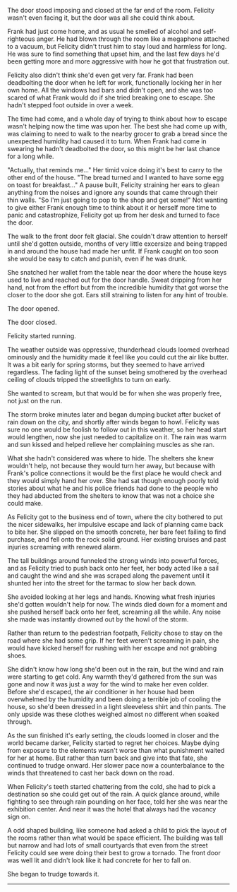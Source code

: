 The door stood imposing and closed at the far end of the room. Felicity wasn't even facing it, but the door was all she could think about. 

Frank had just come home, and as usual he smelled of alcohol and self-righteous anger. He had blown through the room like a megaphone attached to a vacuum, but Felicity didn't trust him to stay loud and harmless for long. He was sure to find something that upset him, and the last few days he'd been getting more and more aggressive with how he got that frustration out.

Felicity also didn't think she'd even get very far. Frank had been deadbolting the door when he left for work, functionally locking her in her own home. All the windows had bars and didn't open, and she was too scared of what Frank would do if she tried breaking one to escape. She hadn't stepped foot outside in over a week.

The time had come, and a whole day of trying to think about how to escape wasn't helping now the time was upon her. The best she had come up with, was claiming to need to walk to the nearby grocer to grab a bread since the unexpected humidity had caused it to turn. When Frank had come in swearing he hadn't deadbolted the door, so this might be her last chance for a long while.

"Actually, that reminds me..." Her timid voice doing it's best to carry to the other end of the house. "The bread turned and I wanted to have some egg on toast for breakfast..." A pause built, Felicity straining her ears to glean anything from the noises and ignore any sounds that came through their thin walls. "So I'm just going to pop to the shop and get some!" Not wanting to give either Frank enough time to think about it or herself more time to panic and catastrophize, Felicity got up from her desk and turned to face the door.

The walk to the front door felt glacial. She couldn't draw attention to herself until she'd gotten outside, months of very little excersize and being trapped in and around the house had made her unfit. If Frank caught on too soon she would be easy to catch and punish, even if he was drunk.

She snatched her wallet from the table near the door where the house keys used to live and reached out for the door handle. Sweat dripping from her hand, not from the effort but from the incredible humidity that got worse the closer to the door she got. Ears still straining to listen for any hint of trouble.

The door opened.

The door closed.

Felicity started running.

The weather outside was oppressive, thunderhead clouds loomed overhead ominously and the humidity made it feel like you could cut the air like butter. It was a bit early for spring storms, but they seemed to have arrived regardless. The fading light of the sunset being smothered by the overhead ceiling of clouds tripped the streetlights to turn on early.

She wanted to scream, but that would be for when she was properly free, not just on the run.

The storm broke minutes later and began dumping bucket after bucket of rain down on the city, and shortly after winds began to howl. Felicity was sure no one would be foolish to follow out in this weather, so her head start would lengthen, now she just needed to capitalize on it. The rain was warm and sun kissed and helped relieve her complaining muscles as she ran.

What she hadn't considered was where to hide. The shelters she knew wouldn't help, not because they would turn her away, but because with Frank's police connections it would be the first place he would check and they would simply hand her over. She had sat though enough poorly told stories about what he and his police friends had done to the people who they had abducted from the shelters to know that was not a choice she could make.

As Felicity got to the business end of town, where the city bothered to put the nicer sidewalks, her impulsive escape and lack of planning came back to bite her. She slipped on the smooth concrete, her bare feet failing to find purchase, and fell onto the rock solid ground. Her existing bruises and past injuries screaming with renewed alarm.

The tall buildings around funneled the strong winds into powerful forces, and as Felicity tried to push back onto her feet, her body acted like a sail and caught the wind and she was scraped along the pavement until it shunted her into the street for the tarmac to slow her back down.

She avoided looking at her legs and hands. Knowing what fresh injuries she'd gotten wouldn't help for now. The winds died down for a moment and she pushed herself back onto her feet, screaming all the while. Any noise she made was instantly drowned out by the howl of the storm. 

Rather than return to the pedestrian footpath, Felicity chose to stay on the road where she had some grip. If her feet weren't screaming in pain, she would have kicked herself for rushing with her escape and not grabbing shoes.

She didn't know how long she'd been out in the rain, but the wind and rain were starting to get cold. Any warmth they'd gathered from the sun was gone and now it was just a way for the wind to make her even colder. Before she'd escaped, the air conditioner in her house had been overwhelmed by the humidity and been doing a terrible job of cooling the house, so she'd been dressed in a light sleeveless shirt and thin pants. The only upside was these clothes weighed almost no different when soaked through.

As the sun finished it's early setting, the clouds loomed in closer and the world became darker, Felicity started to regret her choices. Maybe dying from exposure to the elements wasn't worse than what punishment waited for her at home. But rather than turn back and give into that fate, she continued to trudge onward. Her slower pace now a counterbalance to the winds that threatened to cast her back down on the road.

When Felicity's teeth started chattering from the cold, she had to pick a destination so she could get out of the rain. A quick glance around, while fighting to see through rain pounding on her face, told her she was near the exhibition center. And near it was the hotel that always had the vacancy sign on.

A odd shaped building, like someone had asked a child to pick the layout of the rooms rather than what would be space efficient. The building was tall but narrow and had lots of small courtyards that even from the street Felicity could see were doing their best to grow a tornado. The front door was well lit and didn't look like it had concrete for her to fall on.

She began to trudge towards it.

***

